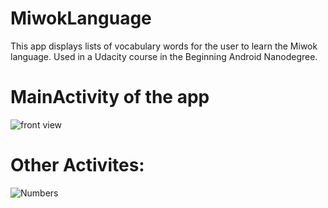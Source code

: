 # MiwokLanguage
This app displays lists of vocabulary words for the user to learn the Miwok language. Used in a Udacity course in the Beginning Android Nanodegree.
# MainActivity of the app
 ![front view](https://user-images.githubusercontent.com/86793085/129750150-9e10e1a3-53c3-4312-82ad-6cc3b3babb79.jpeg)
# Other Activites:
 
![Numbers](https://user-images.githubusercontent.com/86793085/129756539-08f061e3-1692-4a3e-8d0e-15f78d76f7a8.jpeg)

